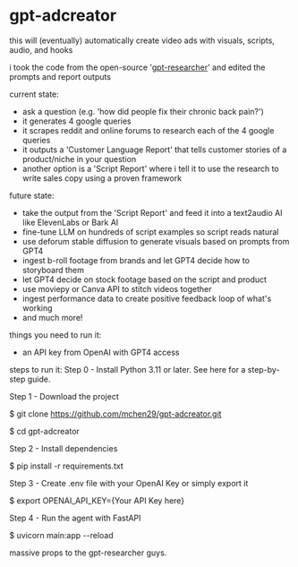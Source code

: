 # gpt-adcreator
this will (eventually) automatically create video ads with visuals, scripts, audio, and hooks

i took the code from the open-source '[gpt-researcher]([url](https://github.com/assafelovic/gpt-researcher)https://github.com/assafelovic/gpt-researcher)' and edited the prompts and report outputs

current state:
- ask a question (e.g. 'how did people fix their chronic back pain?')
- it generates 4 google queries
- it scrapes reddit and online forums to research each of the 4 google queries
- it outputs a 'Customer Language Report' that tells customer stories of a product/niche in your question
- another option is a 'Script Report' where i tell it to use the research to write sales copy using a proven framework

future state:
- take the output from the 'Script Report' and feed it into a text2audio AI like ElevenLabs or Bark AI
- fine-tune LLM on hundreds of script examples so script reads natural
- use deforum stable diffusion to generate visuals based on prompts from GPT4
- ingest b-roll footage from brands and let GPT4 decide how to storyboard them
- let GPT4 decide on stock footage based on the script and product
- use moviepy or Canva API to stitch videos together
- ingest performance data to create positive feedback loop of what's working
- and much more!

things you need to run it:
- an API key from OpenAI with GPT4 access

steps to run it:
Step 0 - Install Python 3.11 or later. See here for a step-by-step guide.


Step 1 - Download the project

$ git clone https://github.com/mchen29/gpt-adcreator.git

$ cd gpt-adcreator

Step 2 - Install dependencies

$ pip install -r requirements.txt

Step 3 - Create .env file with your OpenAI Key or simply export it

$ export OPENAI_API_KEY={Your API Key here}

Step 4 - Run the agent with FastAPI

$ uvicorn main:app --reload


massive props to the gpt-researcher guys.
